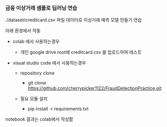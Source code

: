 ### 금융 이상거래 샘플로 딥러닝 연습 
./dataset/creditcard.csv 파일 데이터로 이상거래 예측 모델 만들기 연습

아래 환경에서 작동
* colab 에서 사용하는경우 
    * 개인 google drive root에 creditcard.csv 를 업로드하여 테스트 

* visual studio code 에서 사용하는경우 
    * repository clone
        * git clone https://github.com/cherrypicker1122/FraudDetectionPractice.git

    * 필요 모듈 설치 
        * pip install -r requirements.txt 

notebook 결과는 colab에서 작성함

